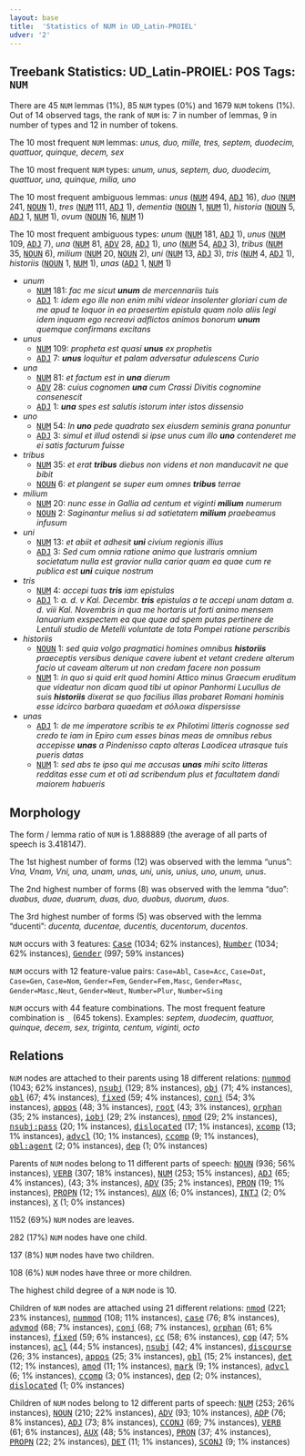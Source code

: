 ```yaml
---
layout: base
title:  'Statistics of NUM in UD_Latin-PROIEL'
udver: '2'
---
```


## Treebank Statistics: UD_Latin-PROIEL: POS Tags: `NUM`

There are 45 `NUM` lemmas (1%), 85 `NUM` types (0%) and 1679 `NUM` tokens (1%).
Out of 14 observed tags, the rank of `NUM` is: 7 in number of lemmas, 9 in number of types and 12 in number of tokens.

The 10 most frequent `NUM` lemmas: <em>unus, duo, mille, tres, septem, duodecim, quattuor, quinque, decem, sex</em>

The 10 most frequent `NUM` types:  <em>unum, unus, septem, duo, duodecim, quattuor, una, quinque, milia, uno</em>

The 10 most frequent ambiguous lemmas: <em>unus</em> (<tt><a href="la_proiel-pos-NUM.html">NUM</a></tt> 494, <tt><a href="la_proiel-pos-ADJ.html">ADJ</a></tt> 16), <em>duo</em> (<tt><a href="la_proiel-pos-NUM.html">NUM</a></tt> 241, <tt><a href="la_proiel-pos-NOUN.html">NOUN</a></tt> 1), <em>tres</em> (<tt><a href="la_proiel-pos-NUM.html">NUM</a></tt> 111, <tt><a href="la_proiel-pos-ADJ.html">ADJ</a></tt> 1), <em>dementia</em> (<tt><a href="la_proiel-pos-NOUN.html">NOUN</a></tt> 1, <tt><a href="la_proiel-pos-NUM.html">NUM</a></tt> 1), <em>historia</em> (<tt><a href="la_proiel-pos-NOUN.html">NOUN</a></tt> 5, <tt><a href="la_proiel-pos-ADJ.html">ADJ</a></tt> 1, <tt><a href="la_proiel-pos-NUM.html">NUM</a></tt> 1), <em>ovum</em> (<tt><a href="la_proiel-pos-NOUN.html">NOUN</a></tt> 16, <tt><a href="la_proiel-pos-NUM.html">NUM</a></tt> 1)

The 10 most frequent ambiguous types:  <em>unum</em> (<tt><a href="la_proiel-pos-NUM.html">NUM</a></tt> 181, <tt><a href="la_proiel-pos-ADJ.html">ADJ</a></tt> 1), <em>unus</em> (<tt><a href="la_proiel-pos-NUM.html">NUM</a></tt> 109, <tt><a href="la_proiel-pos-ADJ.html">ADJ</a></tt> 7), <em>una</em> (<tt><a href="la_proiel-pos-NUM.html">NUM</a></tt> 81, <tt><a href="la_proiel-pos-ADV.html">ADV</a></tt> 28, <tt><a href="la_proiel-pos-ADJ.html">ADJ</a></tt> 1), <em>uno</em> (<tt><a href="la_proiel-pos-NUM.html">NUM</a></tt> 54, <tt><a href="la_proiel-pos-ADJ.html">ADJ</a></tt> 3), <em>tribus</em> (<tt><a href="la_proiel-pos-NUM.html">NUM</a></tt> 35, <tt><a href="la_proiel-pos-NOUN.html">NOUN</a></tt> 6), <em>milium</em> (<tt><a href="la_proiel-pos-NUM.html">NUM</a></tt> 20, <tt><a href="la_proiel-pos-NOUN.html">NOUN</a></tt> 2), <em>uni</em> (<tt><a href="la_proiel-pos-NUM.html">NUM</a></tt> 13, <tt><a href="la_proiel-pos-ADJ.html">ADJ</a></tt> 3), <em>tris</em> (<tt><a href="la_proiel-pos-NUM.html">NUM</a></tt> 4, <tt><a href="la_proiel-pos-ADJ.html">ADJ</a></tt> 1), <em>historiis</em> (<tt><a href="la_proiel-pos-NOUN.html">NOUN</a></tt> 1, <tt><a href="la_proiel-pos-NUM.html">NUM</a></tt> 1), <em>unas</em> (<tt><a href="la_proiel-pos-ADJ.html">ADJ</a></tt> 1, <tt><a href="la_proiel-pos-NUM.html">NUM</a></tt> 1)


* <em>unum</em>
  * <tt><a href="la_proiel-pos-NUM.html">NUM</a></tt> 181: <em>fac me sicut <b>unum</b> de mercennariis tuis</em>
  * <tt><a href="la_proiel-pos-ADJ.html">ADJ</a></tt> 1: <em>idem ego ille non enim mihi videor insolenter gloriari cum de me apud te loquor in ea praesertim epistula quam nolo aliis legi idem inquam ego recreavi adflictos animos bonorum <b>unum</b> quemque confirmans excitans</em>
* <em>unus</em>
  * <tt><a href="la_proiel-pos-NUM.html">NUM</a></tt> 109: <em>propheta est quasi <b>unus</b> ex prophetis</em>
  * <tt><a href="la_proiel-pos-ADJ.html">ADJ</a></tt> 7: <em><b>unus</b> loquitur et palam adversatur adulescens Curio</em>
* <em>una</em>
  * <tt><a href="la_proiel-pos-NUM.html">NUM</a></tt> 81: <em>et factum est in <b>una</b> dierum</em>
  * <tt><a href="la_proiel-pos-ADV.html">ADV</a></tt> 28: <em>cuius cognomen <b>una</b> cum Crassi Divitis cognomine consenescit</em>
  * <tt><a href="la_proiel-pos-ADJ.html">ADJ</a></tt> 1: <em><b>una</b> spes est salutis istorum inter istos dissensio</em>
* <em>uno</em>
  * <tt><a href="la_proiel-pos-NUM.html">NUM</a></tt> 54: <em>In <b>uno</b> pede quadrato sex eiusdem seminis grana ponuntur</em>
  * <tt><a href="la_proiel-pos-ADJ.html">ADJ</a></tt> 3: <em>simul et illud ostendi si ipse unus cum illo <b>uno</b> contenderet me ei satis facturum fuisse</em>
* <em>tribus</em>
  * <tt><a href="la_proiel-pos-NUM.html">NUM</a></tt> 35: <em>et erat <b>tribus</b> diebus non videns et non manducavit ne que bibit</em>
  * <tt><a href="la_proiel-pos-NOUN.html">NOUN</a></tt> 6: <em>et plangent se super eum omnes <b>tribus</b> terrae</em>
* <em>milium</em>
  * <tt><a href="la_proiel-pos-NUM.html">NUM</a></tt> 20: <em>nunc esse in Gallia ad centum et viginti <b>milium</b> numerum</em>
  * <tt><a href="la_proiel-pos-NOUN.html">NOUN</a></tt> 2: <em>Saginantur melius si ad satietatem <b>milium</b> praebeamus infusum</em>
* <em>uni</em>
  * <tt><a href="la_proiel-pos-NUM.html">NUM</a></tt> 13: <em>et abiit et adhesit <b>uni</b> civium regionis illius</em>
  * <tt><a href="la_proiel-pos-ADJ.html">ADJ</a></tt> 3: <em>Sed cum omnia ratione animo que lustraris omnium societatum nulla est gravior nulla carior quam ea quae cum re publica est <b>uni</b> cuique nostrum</em>
* <em>tris</em>
  * <tt><a href="la_proiel-pos-NUM.html">NUM</a></tt> 4: <em>accepi tuas <b>tris</b> iam epistulas</em>
  * <tt><a href="la_proiel-pos-ADJ.html">ADJ</a></tt> 1: <em>a. d. v Kal. Decembr. <b>tris</b> epistulas a te accepi unam datam a. d. viii Kal. Novembris in qua me hortaris ut forti animo mensem Ianuarium exspectem ea que quae ad spem putas pertinere de Lentuli studio de Metelli voluntate de tota Pompei ratione perscribis</em>
* <em>historiis</em>
  * <tt><a href="la_proiel-pos-NOUN.html">NOUN</a></tt> 1: <em>sed quia volgo pragmatici homines omnibus <b>historiis</b> praeceptis versibus denique cavere iubent et vetant credere alterum facio ut caveam alterum ut non credam facere non possum</em>
  * <tt><a href="la_proiel-pos-NUM.html">NUM</a></tt> 1: <em>in quo si quid erit quod homini Attico minus Graecum eruditum que videatur non dicam quod tibi ut opinor Panhormi Lucullus de suis <b>historiis</b> dixerat se quo facilius illas probaret Romani hominis esse idcirco barbara quaedam et σόλοικα dispersisse</em>
* <em>unas</em>
  * <tt><a href="la_proiel-pos-ADJ.html">ADJ</a></tt> 1: <em>de me imperatore scribis te ex Philotimi litteris cognosse sed credo te iam in Epiro cum esses binas meas de omnibus rebus accepisse <b>unas</b> a Pindenisso capto alteras Laodicea utrasque tuis pueris datas</em>
  * <tt><a href="la_proiel-pos-NUM.html">NUM</a></tt> 1: <em>sed abs te ipso qui me accusas <b>unas</b> mihi scito litteras redditas esse cum et oti ad scribendum plus et facultatem dandi maiorem habueris</em>

## Morphology

The form / lemma ratio of `NUM` is 1.888889 (the average of all parts of speech is 3.418147).

The 1st highest number of forms (12) was observed with the lemma “unus”: <em>Vna, Vnam, Vni, una, unam, unas, uni, unis, unius, uno, unum, unus</em>.

The 2nd highest number of forms (8) was observed with the lemma “duo”: <em>duabus, duae, duarum, duas, duo, duobus, duorum, duos</em>.

The 3rd highest number of forms (5) was observed with the lemma “ducenti”: <em>ducenta, ducentae, ducentis, ducentorum, ducentos</em>.

`NUM` occurs with 3 features: <tt><a href="la_proiel-feat-Case.html">Case</a></tt> (1034; 62% instances), <tt><a href="la_proiel-feat-Number.html">Number</a></tt> (1034; 62% instances), <tt><a href="la_proiel-feat-Gender.html">Gender</a></tt> (997; 59% instances)

`NUM` occurs with 12 feature-value pairs: `Case=Abl`, `Case=Acc`, `Case=Dat`, `Case=Gen`, `Case=Nom`, `Gender=Fem`, `Gender=Fem,Masc`, `Gender=Masc`, `Gender=Masc,Neut`, `Gender=Neut`, `Number=Plur`, `Number=Sing`

`NUM` occurs with 44 feature combinations.
The most frequent feature combination is `_` (645 tokens).
Examples: <em>septem, duodecim, quattuor, quinque, decem, sex, triginta, centum, viginti, octo</em>


## Relations

`NUM` nodes are attached to their parents using 18 different relations: <tt><a href="la_proiel-dep-nummod.html">nummod</a></tt> (1043; 62% instances), <tt><a href="la_proiel-dep-nsubj.html">nsubj</a></tt> (129; 8% instances), <tt><a href="la_proiel-dep-obj.html">obj</a></tt> (71; 4% instances), <tt><a href="la_proiel-dep-obl.html">obl</a></tt> (67; 4% instances), <tt><a href="la_proiel-dep-fixed.html">fixed</a></tt> (59; 4% instances), <tt><a href="la_proiel-dep-conj.html">conj</a></tt> (54; 3% instances), <tt><a href="la_proiel-dep-appos.html">appos</a></tt> (48; 3% instances), <tt><a href="la_proiel-dep-root.html">root</a></tt> (43; 3% instances), <tt><a href="la_proiel-dep-orphan.html">orphan</a></tt> (35; 2% instances), <tt><a href="la_proiel-dep-iobj.html">iobj</a></tt> (29; 2% instances), <tt><a href="la_proiel-dep-nmod.html">nmod</a></tt> (29; 2% instances), <tt><a href="la_proiel-dep-nsubj-pass.html">nsubj:pass</a></tt> (20; 1% instances), <tt><a href="la_proiel-dep-dislocated.html">dislocated</a></tt> (17; 1% instances), <tt><a href="la_proiel-dep-xcomp.html">xcomp</a></tt> (13; 1% instances), <tt><a href="la_proiel-dep-advcl.html">advcl</a></tt> (10; 1% instances), <tt><a href="la_proiel-dep-ccomp.html">ccomp</a></tt> (9; 1% instances), <tt><a href="la_proiel-dep-obl-agent.html">obl:agent</a></tt> (2; 0% instances), <tt><a href="la_proiel-dep-dep.html">dep</a></tt> (1; 0% instances)

Parents of `NUM` nodes belong to 11 different parts of speech: <tt><a href="la_proiel-pos-NOUN.html">NOUN</a></tt> (936; 56% instances), <tt><a href="la_proiel-pos-VERB.html">VERB</a></tt> (307; 18% instances), <tt><a href="la_proiel-pos-NUM.html">NUM</a></tt> (253; 15% instances), <tt><a href="la_proiel-pos-ADJ.html">ADJ</a></tt> (65; 4% instances),  (43; 3% instances), <tt><a href="la_proiel-pos-ADV.html">ADV</a></tt> (35; 2% instances), <tt><a href="la_proiel-pos-PRON.html">PRON</a></tt> (19; 1% instances), <tt><a href="la_proiel-pos-PROPN.html">PROPN</a></tt> (12; 1% instances), <tt><a href="la_proiel-pos-AUX.html">AUX</a></tt> (6; 0% instances), <tt><a href="la_proiel-pos-INTJ.html">INTJ</a></tt> (2; 0% instances), <tt><a href="la_proiel-pos-X.html">X</a></tt> (1; 0% instances)

1152 (69%) `NUM` nodes are leaves.

282 (17%) `NUM` nodes have one child.

137 (8%) `NUM` nodes have two children.

108 (6%) `NUM` nodes have three or more children.

The highest child degree of a `NUM` node is 10.

Children of `NUM` nodes are attached using 21 different relations: <tt><a href="la_proiel-dep-nmod.html">nmod</a></tt> (221; 23% instances), <tt><a href="la_proiel-dep-nummod.html">nummod</a></tt> (108; 11% instances), <tt><a href="la_proiel-dep-case.html">case</a></tt> (76; 8% instances), <tt><a href="la_proiel-dep-advmod.html">advmod</a></tt> (68; 7% instances), <tt><a href="la_proiel-dep-conj.html">conj</a></tt> (68; 7% instances), <tt><a href="la_proiel-dep-orphan.html">orphan</a></tt> (61; 6% instances), <tt><a href="la_proiel-dep-fixed.html">fixed</a></tt> (59; 6% instances), <tt><a href="la_proiel-dep-cc.html">cc</a></tt> (58; 6% instances), <tt><a href="la_proiel-dep-cop.html">cop</a></tt> (47; 5% instances), <tt><a href="la_proiel-dep-acl.html">acl</a></tt> (44; 5% instances), <tt><a href="la_proiel-dep-nsubj.html">nsubj</a></tt> (42; 4% instances), <tt><a href="la_proiel-dep-discourse.html">discourse</a></tt> (26; 3% instances), <tt><a href="la_proiel-dep-appos.html">appos</a></tt> (25; 3% instances), <tt><a href="la_proiel-dep-obl.html">obl</a></tt> (15; 2% instances), <tt><a href="la_proiel-dep-det.html">det</a></tt> (12; 1% instances), <tt><a href="la_proiel-dep-amod.html">amod</a></tt> (11; 1% instances), <tt><a href="la_proiel-dep-mark.html">mark</a></tt> (9; 1% instances), <tt><a href="la_proiel-dep-advcl.html">advcl</a></tt> (6; 1% instances), <tt><a href="la_proiel-dep-ccomp.html">ccomp</a></tt> (3; 0% instances), <tt><a href="la_proiel-dep-dep.html">dep</a></tt> (2; 0% instances), <tt><a href="la_proiel-dep-dislocated.html">dislocated</a></tt> (1; 0% instances)

Children of `NUM` nodes belong to 12 different parts of speech: <tt><a href="la_proiel-pos-NUM.html">NUM</a></tt> (253; 26% instances), <tt><a href="la_proiel-pos-NOUN.html">NOUN</a></tt> (210; 22% instances), <tt><a href="la_proiel-pos-ADV.html">ADV</a></tt> (93; 10% instances), <tt><a href="la_proiel-pos-ADP.html">ADP</a></tt> (76; 8% instances), <tt><a href="la_proiel-pos-ADJ.html">ADJ</a></tt> (73; 8% instances), <tt><a href="la_proiel-pos-CCONJ.html">CCONJ</a></tt> (69; 7% instances), <tt><a href="la_proiel-pos-VERB.html">VERB</a></tt> (61; 6% instances), <tt><a href="la_proiel-pos-AUX.html">AUX</a></tt> (48; 5% instances), <tt><a href="la_proiel-pos-PRON.html">PRON</a></tt> (37; 4% instances), <tt><a href="la_proiel-pos-PROPN.html">PROPN</a></tt> (22; 2% instances), <tt><a href="la_proiel-pos-DET.html">DET</a></tt> (11; 1% instances), <tt><a href="la_proiel-pos-SCONJ.html">SCONJ</a></tt> (9; 1% instances)

